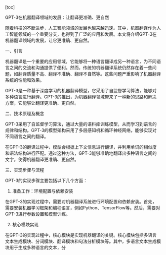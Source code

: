 
[toc]                    
                
                
GPT-3在机器翻译领域的发展：让翻译更准确、更自然

随着科技的不断进步，人工智能领域的发展也越来越迅速。其中，机器翻译作为人工智能领域的一个重要分支，也得到了广泛的应用和发展。本文将介绍GPT-3在机器翻译领域的发展，让它更准确、更自然。

一、引言

机器翻译是一个重要的应用领域，它能够将一种语言翻译成另一种语言，为不同语言之间的交流和沟通提供了便利。然而，传统的机器翻译系统仍然存在着一些问题，如翻译质量不高、翻译不准确、翻译不自然等。这些问题严重影响了机器翻译系统的性能和效果。

GPT-3是一种基于深度学习的机器翻译模型，它采用了自监督学习算法，能够对多种语言进行翻译。GPT-3的推出，为机器翻译领域带来了一种新的思路和解决方案，它能够让翻译更准确、更自然。

二、技术原理及概念

GPT-3采用了自监督学习算法，通过大量的语料库训练模型，从而学习到语言的规律和结构。GPT-3的模型架构采用了多层感知机和循环神经网络，能够实现对不同语言之间的翻译。

在GPT-3的翻译过程中，模型会根据上下文信息进行翻译，并利用单词的相似度和语法结构进行匹配。通过这种方法，GPT-3能够准确地翻译出多种语言之间的文字，使得机器翻译更准确、更自然。

三、实现步骤与流程

GPT-3的实现步骤主要包括以下几个方面：

1. 准备工作：环境配置与依赖安装

在GPT-3的实现过程中，需要对机器翻译系统进行环境配置和依赖安装。首先，需要安装机器学习框架和编程语言，例如Python、TensorFlow等。然后，需要对GPT-3进行参数设置和模型训练。

2. 核心模块实现

在GPT-3的实现过程中，核心模块是实现机器翻译的关键。核心模块包括多语言文本生成模块、分词模块、翻译模块和句法分析模块等。其中，多语言文本生成模块用于生成多种语言的文本，分


